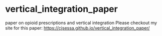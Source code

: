 # vertical_integration_paper
paper on opioid prescriptions and vertical integration
Please checkout my site for this paper:
https://cjsessa.github.io/vertical_integration_paper/
